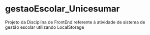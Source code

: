 # gestaoEscolar_Unicesumar
Projeto da Disciplina de FrontEnd referente à atividade de sistema de gestão escolar utilizando LocalStorage
